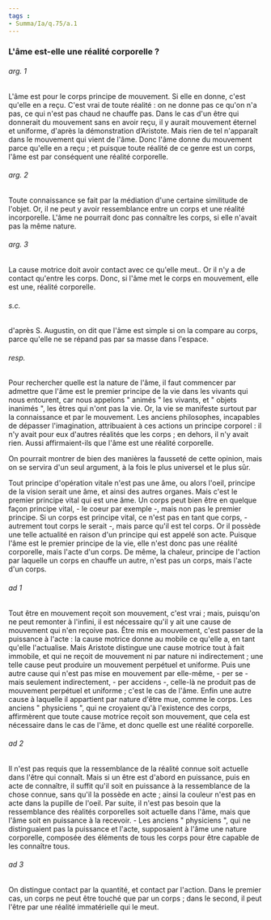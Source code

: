 ```yaml
---
tags : 
- Summa/Ia/q.75/a.1
---
```


### L'âme est-elle une réalité corporelle ?



###### arg. 1
L'âme est pour le corps principe de mouvement. Si elle en donne, c'est qu'elle en a reçu. C'est vrai de toute réalité : on ne donne pas ce qu'on n'a pas, ce qui n'est pas chaud ne chauffe pas. Dans le cas d'un être qui donnerait du mouvement sans en avoir reçu, il y aurait mouvement éternel et uniforme, d'après la démonstration d’Aristote. Mais rien de tel n'apparaît dans le mouvement qui vient de l'âme. Donc l'âme donne du mouvement parce qu'elle en a reçu ; et puisque toute réalité de ce genre est un corps, l'âme est par conséquent une réalité corporelle. 

###### arg. 2
Toute connaissance se fait par la médiation d'une certaine similitude de l'objet. Or, il ne peut y avoir ressemblance entre un corps et une réalité incorporelle. L'âme ne pourrait donc pas connaître les corps, si elle n'avait pas la même nature. 

###### arg. 3
La cause motrice doit avoir contact avec ce qu'elle meut.. Or il n'y a de contact qu'entre les corps. Donc, si l'âme met le corps en mouvement, elle est une, réalité corporelle. 

###### s.c.
d'après S. Augustin, on dit que l'âme est simple si on la compare au corps, parce qu'elle ne se répand pas par sa masse dans l'espace. 

###### resp.
Pour rechercher quelle est la nature de l'âme, il faut commencer par admettre que l'âme est le premier principe de la vie dans les vivants qui nous entourent, car nous appelons " animés " les vivants, et " objets inanimés ", les êtres qui n'ont pas la vie. Or, la vie se manifeste surtout par la connaissance et par le mouvement. Les anciens philosophes, incapables de dépasser l'imagination, attribuaient à ces actions un principe corporel : il n'y avait pour eux d'autres réalités que les corps ; en dehors, il n'y avait rien. Aussi affirmaient-ils que l'âme est une réalité corporelle. 

On pourrait montrer de bien des manières la fausseté de cette opinion, mais on se servira d'un seul argument, à la fois le plus universel et le plus sûr. 

Tout principe d'opération vitale n'est pas une âme, ou alors l'oeil, principe de la vision serait une âme, et ainsi des autres organes. Mais c'est le premier principe vital qui est une âme. Un corps peut bien être en quelque façon principe vital, - le coeur par exemple -, mais non pas le premier principe. Si un corps est principe vital, ce n'est pas en tant que corps, - autrement tout corps le serait -, mais parce qu'il est tel corps. Or il possède une telle actualité en raison d'un principe qui est appelé son acte. Puisque l'âme est le premier principe de la vie, elle n'est donc pas une réalité corporelle, mais l'acte d'un corps. De même, la chaleur, principe de l'action par laquelle un corps en chauffe un autre, n'est pas un corps, mais l'acte d'un corps. 

###### ad 1
Tout être en mouvement reçoit son mouvement, c'est vrai ; mais, puisqu'on ne peut remonter à l'infini, il est nécessaire qu'il y ait une cause de mouvement qui n'en reçoive pas. Être mis en mouvement, c'est passer de la puissance à l'acte : la cause motrice donne au mobile ce qu'elle a, en tant qu'elle l'actualise. Mais Aristote distingue une cause motrice tout à fait immobile, et qui ne reçoit de mouvement ni par nature ni indirectement ; une telle cause peut produire un mouvement perpétuel et uniforme. Puis une autre cause qui n'est pas mise en mouvement par elle-même, - per se - mais seulement indirectement, - per accidens -, celle-là ne produit pas de mouvement perpétuel et uniforme ; c'est le cas de l'âme. Enfin une autre cause à laquelle il appartient par nature d'être mue, comme le corps. Les anciens " physiciens ", qui ne croyaient qu'à l'existence des corps, affirmèrent que toute cause motrice reçoit son mouvement, que cela est nécessaire dans le cas de l'âme, et donc quelle est une réalité corporelle. 

###### ad 2
Il n'est pas requis que la ressemblance de la réalité connue soit actuelle dans l'être qui connaît. Mais si un être est d'abord en puissance, puis en acte de connaître, il suffit qu'il soit en puissance à la ressemblance de la chose connue, sans qu'il la possède en acte ; ainsi la couleur n'est pas en acte dans la pupille de l'oeil. Par suite, il n'est pas besoin que la ressemblance des réalités corporelles soit actuelle dans l'âme, mais que l'âme soit en puissance à la recevoir. - Les anciens " physiciens ", qui ne distinguaient pas la puissance et l'acte, supposaient à l'âme une nature corporelle, composée des éléments de tous les corps pour être capable de les connaître tous. 

###### ad 3
On distingue contact par la quantité, et contact par l'action. Dans le premier cas, un corps ne peut être touché que par un corps ; dans le second, il peut l'être par une réalité immatérielle qui le meut. 

